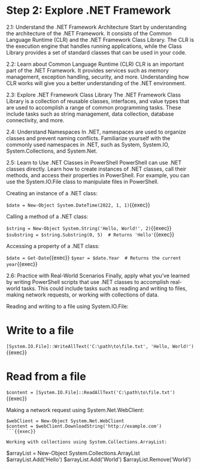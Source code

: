 # Step 2: Explore .NET Framework


2.1: Understand the .NET Framework Architecture
Start by understanding the architecture of the .NET Framework. It consists of the Common Language Runtime (CLR) and the .NET Framework Class Library. The CLR is the execution engine that handles running applications, while the Class Library provides a set of standard classes that can be used in your code.

2.2: Learn about Common Language Runtime (CLR)
CLR is an important part of the .NET Framework. It provides services such as memory management, exception handling, security, and more. Understanding how CLR works will give you a better understanding of the .NET environment.

2.3: Explore .NET Framework Class Library
The .NET Framework Class Library is a collection of reusable classes, interfaces, and value types that are used to accomplish a range of common programming tasks. These include tasks such as string management, data collection, database connectivity, and more.

2.4: Understand Namespaces
In .NET, namespaces are used to organize classes and prevent naming conflicts. Familiarize yourself with the commonly used namespaces in .NET, such as System, System.IO, System.Collections, and System.Net.

2.5: Learn to Use .NET Classes in PowerShell
PowerShell can use .NET classes directly. Learn how to create instances of .NET classes, call their methods, and access their properties in PowerShell. For example, you can use the System.IO.File class to manipulate files in PowerShell.

Creating an instance of a .NET class:

`$date = New-Object System.DateTime(2022, 1, 1)`{{exec}}


Calling a method of a .NET class:

`$string = New-Object System.String('Hello, World!', 2)`{{exec}}
`$substring = $string.Substring(0, 5)  # Returns 'Hello'`{{exec}}


Accessing a property of a .NET class:

`$date = Get-Date`{{exec}}
`$year = $date.Year  # Returns the current year`{{exec}}

2.6: Practice with Real-World Scenarios
Finally, apply what you've learned by writing PowerShell scripts that use .NET classes to accomplish real-world tasks. This could include tasks such as reading and writing to files, making network requests, or working with collections of data.


Reading and writing to a file using System.IO.File:


# Write to a file
`[System.IO.File]::WriteAllText('C:\path\to\file.txt', 'Hello, World!')`{{exec}}

# Read from a file
`$content = [System.IO.File]::ReadAllText('C:\path\to\file.txt')`{{exec}}


Making a network request using System.Net.WebClient:

```
$webClient = New-Object System.Net.WebClient
$content = $webClient.DownloadString('http://example.com')
```{{exec}}

Working with collections using System.Collections.ArrayList:

```
$arrayList = New-Object System.Collections.ArrayList
$arrayList.Add('Hello')
$arrayList.Add('World')
$arrayList.Remove('World')
```{{exec}}
